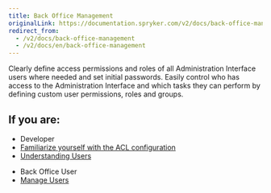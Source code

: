 ```yaml
---
title: Back Office Management
originalLink: https://documentation.spryker.com/v2/docs/back-office-management
redirect_from:
  - /v2/docs/back-office-management
  - /v2/docs/en/back-office-management
---
```


Clearly define access permissions and roles of all Administration Interface users where needed and set initial passwords. Easily control who has access to the Administration Interface and which tasks they can perform by defining custom user permissions, roles and groups.

## If you are:

<div class="mr-container">
    <div class="mr-list-container">
        <!-- col1 -->
        <div class="mr-col">
            <ul class="mr-list mr-list-green">
                <li class="mr-title">Developer</li>
                <li><a href="https://documentation.spryker.com/v2/docs/user-and-rights-management#acl-configuration" class="mr-link">Familiarize yourself with the ACL configuration</a></li>
                <li><a href="https://documentation.spryker.com/v2/docs/users-control-1" class="mr-link">Understanding Users</a></li>
                <!--<li><a href="https://documentation.spryker.com/v2/docs/db-schema-zed-administration#zed-users-and-acl" class="mr-link">Learn the Zed Users and ACL database schema</a></li>-->
            </ul>
        </div>
  <!-- col2 -->
        <div class="mr-col">
            <ul class="mr-list mr-list-blue">
                <li class="mr-title"> Back Office User</li>
                <li><a href="https://documentation.spryker.com/v2/docs/user-and-rights-management" class="mr-link">Manage Users</a></li>
            </ul>
        </div>
 </div>
</div>

